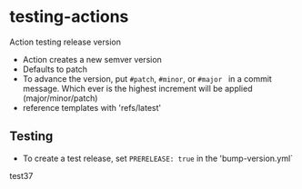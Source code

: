 # testing-actions

Action testing release version
- Action creates a new semver version
- Defaults to patch
- To advance the version, put `#patch`, `#minor`, or `#major ` in a commit message.  Which ever is the highest increment will be applied (major/minor/patch)
- reference templates with 'refs/latest'

## Testing
- To create a test release, set `PRERELEASE: true` in the 'bump-version.yml`

test37